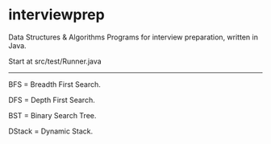 # interviewprep
Data Structures & Algorithms Programs for interview preparation, written in Java.

Start at src/test/Runner.java

--------------------------------------
BFS = Breadth First Search.

DFS = Depth First Search.

BST = Binary Search Tree.

DStack = Dynamic Stack.
